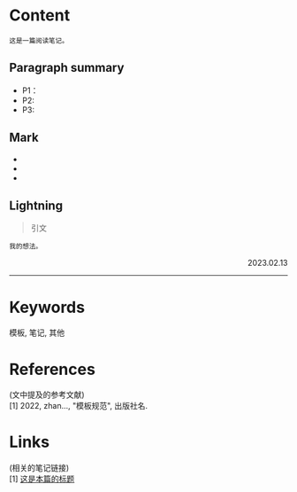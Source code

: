 
# Content

    这是一篇阅读笔记。

## Paragraph summary
- P1：
- P2: 
- P3: 

## Mark
-
- 
-

## Lightning
> 引文

    我的想法。


<p align="right">2023.02.13</p>

---
# Keywords

模板, 笔记, 其他

# References

(文中提及的参考文献)  
[1] 2022, zhan..., "模板规范", 出版社名.

# Links

(相关的笔记链接)  
[1] [这是本篇的标题](./template.md)


